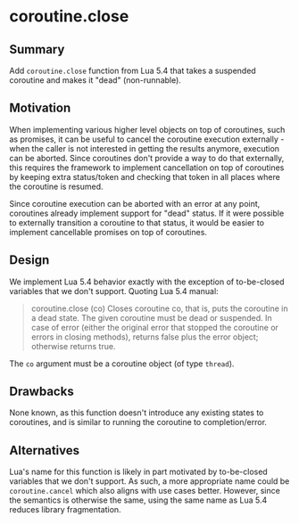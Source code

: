 # coroutine.close

## Summary

Add `coroutine.close` function from Lua 5.4 that takes a suspended coroutine and makes it "dead" (non-runnable).

## Motivation

When implementing various higher level objects on top of coroutines, such as promises, it can be useful to cancel the coroutine execution externally - when the caller is not
interested in getting the results anymore, execution can be aborted. Since coroutines don't provide a way to do that externally, this requires the framework to implement
cancellation on top of coroutines by keeping extra status/token and checking that token in all places where the coroutine is resumed.

Since coroutine execution can be aborted with an error at any point, coroutines already implement support for "dead" status. If it were possible to externally transition a coroutine
to that status, it would be easier to implement cancellable promises on top of coroutines.

## Design

We implement Lua 5.4 behavior exactly with the exception of to-be-closed variables that we don't support. Quoting Lua 5.4 manual:

> coroutine.close (co)
> Closes coroutine co, that is, puts the coroutine in a dead state. The given coroutine must be dead or suspended. In case of error (either the original error that stopped the coroutine or errors in closing methods), returns false plus the error object; otherwise returns true.

The `co` argument must be a coroutine object (of type `thread`).

## Drawbacks

None known, as this function doesn't introduce any existing states to coroutines, and is similar to running the coroutine to completion/error.

## Alternatives

Lua's name for this function is likely in part motivated by to-be-closed variables that we don't support. As such, a more appropriate name could be `coroutine.cancel` which also
aligns with use cases better. However, since the semantics is otherwise the same, using the same name as Lua 5.4 reduces library fragmentation.
